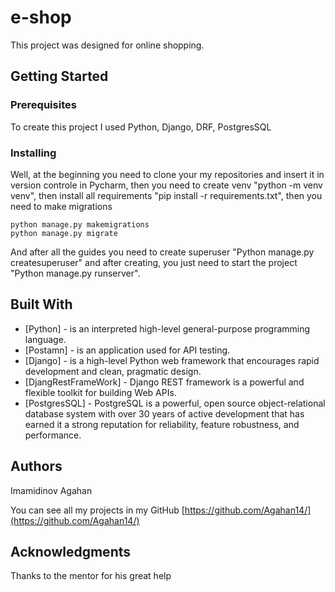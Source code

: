 # e-shop

This project was designed for online shopping.

## Getting Started



### Prerequisites	

To create this project I used Python, Django, DRF, PostgresSQL

### Installing

Well, at the beginning you need to clone your my repositories and insert it in version controle in Pycharm, then you need to create venv "python -m venv venv", then install all requirements "pip install -r requirements.txt", then you need to make migrations
```
python manage.py makemigrations
python manage.py migrate
```
And after all the guides you need to create superuser "Python manage.py createsuperuser" and after creating, you just need to start the project "Python manage.py runserver".

## Built With

* [Python] - is an interpreted high-level general-purpose programming language.
* [Postamn] - is an application used for API testing.
* [Django] - is a high-level Python web framework that encourages rapid development and clean, pragmatic design.
* [DjangRestFrameWork] - Django REST framework is a powerful and flexible toolkit for building Web APIs.
* [PostgresSQL] - PostgreSQL is a powerful, open source object-relational database system with over 30 years of active development that has earned it a strong reputation for reliability, feature robustness, and performance.

## Authors

Imamidinov Agahan

You can see all my projects in my GitHub [https://github.com/Agahan14/](https://github.com/Agahan14/)


## Acknowledgments

Thanks to the mentor for his great help



